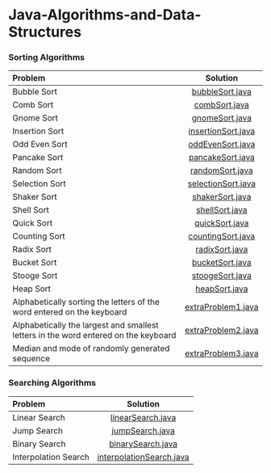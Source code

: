 # Java-Algorithms-and-Data-Structures


### Sorting Algorithms
| Problem | Solution |
| :------------ | :----------: |
| Bubble Sort | [bubbleSort.java](sorting-algorithms/bubbleSort/bubbleSort.java)|
| Comb Sort | [combSort.java](sorting-algorithms/combSort/combSort.java)|
| Gnome Sort | [gnomeSort.java](sorting-algorithms/gnomeSort/gnomeSort.java)|
| Insertion Sort | [insertionSort.java](sorting-algorithms/insertionSort/insertionSort.java)|
| Odd Even Sort | [oddEvenSort.java](sorting-algorithms/oddEvenSort/oddEvenSort.java)|
| Pancake Sort | [pancakeSort.java](sorting-algorithms/pancakeSort/pancakeSort.java)|
| Random Sort | [randomSort.java](sorting-algorithms/randomSort/randomSort.java)| 
| Selection Sort| [selectionSort.java](sorting-algorithms/selectionSort/selectionSort.java)| 
| Shaker Sort | [shakerSort.java](sorting-algorithms/shakerSort/shakerSort.java)| 
| Shell Sort | [shellSort.java](sorting-algorithms/shellSort/shellSort.java)| 
| Quick Sort | [quickSort.java](sorting-algorithms/quickSort/quickSort.java)| 
| Counting Sort | [countingSort.java](sorting-algorithms/countingSort/countingSort.java)| 
| Radix Sort | [radixSort.java](sorting-algorithms/radixSort/radixSort.java)| 
| Bucket Sort | [bucketSort.java](sorting-algorithms/bucketSort/bucketSort.java)| 
| Stooge Sort | [stoogeSort.java](sorting-algorithms/stoogeSort/stoogeSort.java)| 
| Heap Sort | [heapSort.java](sorting-algorithms/heapSort/heapSort.java)| 
| Alphabetically sorting the letters of the word entered on the keyboard | [extraProblem1.java](sorting-algorithms/extraProblem1/extraProblem1.java)| 
| Alphabetically the largest and smallest letters in the word entered on the keyboard | [extraProblem2.java](sorting-algorithms/extraProblem2/extraProblem2.java)| 
| Median and mode of randomly generated sequence | [extraProblem3.java](sorting-algorithms/extraProblem3/extraProblem3.java)| 

### Searching Algorithms
| Problem | Solution |
| :------------ | :----------: |
| Linear Search | [linearSearch.java](searching-algorithms/linearSearch/linearSearch.java)|
| Jump Search | [jumpSearch.java](searching-algorithms/jumpSearch/jumpSearch.java)|
| Binary Search | [binarySearch.java](searching-algorithms/binarySearch/binarySearch.java)|
| Interpolation Search | [interpolationSearch.java](searching-algorithms/interpolationSearch/interpolationSearch.java)|
